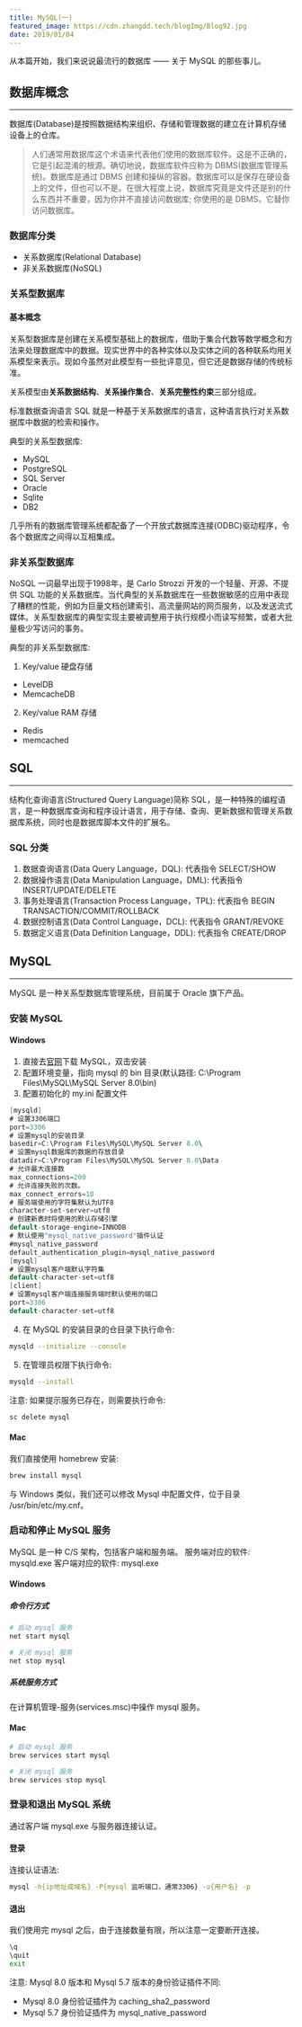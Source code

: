 ```yaml
---
title: MySQL(一)
featured_image: https://cdn.zhangdd.tech/blogImg/Blog92.jpg
date: 2019/01/04
---
```


从本篇开始，我们来说说最流行的数据库 —— 关于 MySQL 的那些事儿。

## 数据库概念
***  
数据库(Database)是按照数据结构来组织、存储和管理数据的建立在计算机存储设备上的仓库。

>人们通常用数据库这个术语来代表他们使用的数据库软件。这是不正确的，它是引起混淆的根源。确切地说，数据库软件应称为 DBMS(数据库管理系统)。数据库是通过 DBMS 创建和操纵的容器。数据库可以是保存在硬设备上的文件，但也可以不是。在很大程度上说，数据库究竟是文件还是别的什么东西并不重要，因为你并不直接访问数据库; 你使用的是 DBMS，它替你访问数据库。

### 数据库分类
- 关系数据库(Relational Database)
- 非关系数据库(NoSQL)

### 关系型数据库
#### 基本概念
关系型数据库是创建在关系模型基础上的数据库，借助于集合代数等数学概念和方法来处理数据库中的数据。现实世界中的各种实体以及实体之间的各种联系均用关系模型来表示。现如今虽然对此模型有一些批评意见，但它还是数据存储的传统标准。

关系模型由**关系数据结构**、**关系操作集合**、**关系完整性约束**三部分组成。

标准数据查询语言 SQL 就是一种基于关系数据库的语言，这种语言执行对关系数据库中数据的检索和操作。

典型的关系型数据库: 
- MySQL
- PostgreSQL
- SQL Server
- Oracle
- Sqlite
- DB2

几乎所有的数据库管理系统都配备了一个开放式数据库连接(ODBC)驱动程序，令各个数据库之间得以互相集成。

### 非关系型数据库
NoSQL 一词最早出现于1998年，是 Carlo Strozzi 开发的一个轻量、开源、不提供 SQL 功能的关系数据库。当代典型的关系数据库在一些数据敏感的应用中表现了糟糕的性能，例如为巨量文档创建索引、高流量网站的网页服务，以及发送流式媒体。关系型数据库的典型实现主要被调整用于执行规模小而读写频繁，或者大批量极少写访问的事务。

典型的非关系型数据库: 
1. Key/value 硬盘存储
 - LevelDB
 - MemcacheDB

2. Key/value RAM 存储
 - Redis
 - memcached

## SQL
***  
结构化查询语言(Structured Query Language)简称 SQL，是一种特殊的编程语言，是一种数据库查询和程序设计语言，用于存储、查询、更新数据和管理关系数据库系统，同时也是数据库脚本文件的扩展名。

### SQL 分类
1. 数据查询语言(Data Query Language，DQL): 代表指令 SELECT/SHOW
2. 数据操作语言(Data Manipulation Language，DML): 代表指令 INSERT/UPDATE/DELETE
3. 事务处理语言(Transaction Process Language，TPL): 代表指令 BEGIN TRANSACTION/COMMIT/ROLLBACK
4. 数据控制语言(Data Control Language，DCL): 代表指令 GRANT/REVOKE
5. 数据定义语言(Data Definition Language，DDL): 代表指令 CREATE/DROP

## MySQL
***  
MySQL 是一种关系型数据库管理系统，目前属于 Oracle 旗下产品。

### 安装 MySQL
#### Windows
1. 直接去[官网](https://dev.mysql.com/downloads/installer/)下载 MySQL，双击安装
2. 配置环境变量，指向 mysql 的 bin 目录(默认路径: C:\Program Files\MySQL\MySQL Server 8.0\bin)
3. 配置初始化的 my.ini 配置文件

``` csharp
[mysqld]
# 设置3306端口
port=3306
# 设置mysql的安装目录
basedir=C:\Program Files\MySQL\MySQL Server 8.0\
# 设置mysql数据库的数据的存放目录
datadir=C:\Program Files\MySQL\MySQL Server 8.0\Data
# 允许最大连接数
max_connections=200
# 允许连接失败的次数。
max_connect_errors=10
# 服务端使用的字符集默认为UTF8
character-set-server=utf8
# 创建新表时将使用的默认存储引擎
default-storage-engine=INNODB
# 默认使用"mysql_native_password"插件认证
#mysql_native_password
default_authentication_plugin=mysql_native_password
[mysql]
# 设置mysql客户端默认字符集
default-character-set=utf8
[client]
# 设置mysql客户端连接服务端时默认使用的端口
port=3306
default-character-set=utf8
```
4. 在 MySQL 的安装目录的仓目录下执行命令: 

``` sh
mysqld --initialize --console
```
5. 在管理员权限下执行命令: 

``` sh
mysqld --install
```

注意: 如果提示服务已存在，则需要执行命令: 
``` sh
sc delete mysql
```

#### Mac
我们直接使用 homebrew 安装: 
``` sh
brew install mysql
```

与 Windows 类似，我们还可以修改 Mysql 中配置文件，位于目录 /usr/bin/etc/my.cnf。

### 启动和停止 MySQL 服务
MySQL 是一种 C/S 架构，包括客户端和服务端。
服务端对应的软件: mysqld.exe
客户端对应的软件: mysql.exe

#### Windows
##### 命令行方式
``` sh
# 启动 mysql 服务
net start mysql

# 关闭 mysql 服务
net stop mysql
```

##### 系统服务方式
在计算机管理-服务(services.msc)中操作 mysql 服务。

#### Mac
``` sh
# 启动 mysql 服务
brew services start mysql

# 关闭 mysql 服务
brew services stop mysql
```

### 登录和退出 MySQL 系统
通过客户端 mysql.exe 与服务器连接认证。
#### 登录
连接认证语法: 
``` sh
mysql -h{ip地址或域名} -P{mysql 监听端口，通常3306} -u{用户名} -p
```

#### 退出
我们使用完 mysql 之后，由于连接数量有限，所以注意一定要断开连接。
``` sh
\q
\quit
exit
```

注意: Mysql 8.0 版本和 Mysql 5.7 版本的身份验证插件不同: 
- Mysql 8.0 身份验证插件为 caching_sha2_password
- Mysql 5.7 身份验证插件为 mysql_native_password